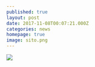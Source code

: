 ```yaml
---
published: true
layout: post
date: 2017-11-08T00:07:21.000Z
categories: news
homepage: true
image: sito.png
---
```

![]({{site.baseurl}}/http://i68.tinypic.com/24qu0cy.png)
